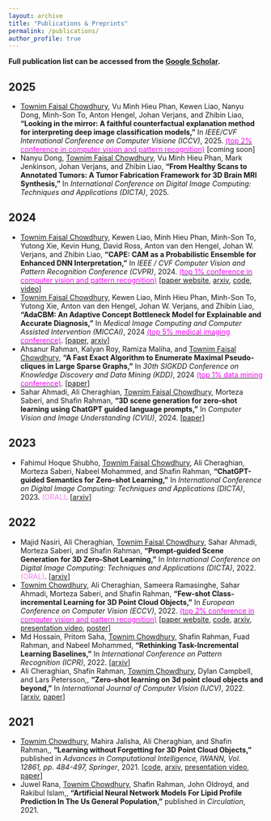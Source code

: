 ```yaml
---
layout: archive
title: "Publications & Preprints"
permalink: /publications/
author_profile: true
---
```


<!-- {% if author.googlescholar %}
  You can also find my articles on <u><a href="{{author.googlescholar}}">my Google Scholar profile</a>.</u>
{% endif %}

{% include base_path %}

{% for post in site.publications reversed %}
  {% include archive-single.html %}
{% endfor %} -->

**Full publication list can be accessed from the [Google Scholar](https://scholar.google.com/citations?user=Jwefna0AAAAJ&hl=en&authuser=1).**

## 2025
* <ins>Townim Faisal Chowdhury</ins>, Vu Minh Hieu Phan, Kewen Liao, Nanyu Dong, Minh-Son To, Anton Hengel, Johan Verjans, and Zhibin Liao, **“Looking in the mirror: A faithful counterfactual explanation method for interpreting deep image classification
models,”** In _IEEE/CVF International Conference on Computer Visione (ICCV)_, 2025. [<span style="color:magenta">(top 2% conference in computer vision and pattern recognition)</span>](https://scholar.google.com.au/citations?view_op=top_venues&hl=en&vq=eng_computervisionpatternrecognition) [coming soon] 
*  Nanyu Dong, <ins>Townim Faisal Chowdhury</ins>, Vu Minh Hieu Phan, Mark Jenkinson, Johan Verjans, and Zhibin Liao, **“From Healthy
Scans to Annotated Tumors: A Tumor Fabrication Framework for 3D Brain MRI Synthesis,”** In _International Conference on
Digital Image Computing: Techniques and Applications (DICTA)_, 2025. 

## 2024
* <ins>Townim Faisal Chowdhury</ins>, Kewen Liao, Minh Hieu Phan, Minh-Son To, Yutong Xie, Kevin Hung, David Ross, Anton van den Hengel, Johan W. Verjans, and Zhibin Liao, **“CAPE: CAM as a Probabilistic Ensemble for Enhanced DNN Interpretation,”** In _IEEE / CVF Computer Vision and Pattern Recognition Conference (CVPR)_, 2024. [<span style="color:magenta">(top 1% conference in computer vision and pattern recognition)</span>](https://scholar.google.com.au/citations?view_op=top_venues&hl=en&vq=eng_computervisionpatternrecognition) [[paper website](https://openaccess.thecvf.com/content/CVPR2024/html/Chowdhury_CAPE_CAM_as_a_Probabilistic_Ensemble_for_Enhanced_DNN_Interpretation_CVPR_2024_paper.html), [arxiv](https://arxiv.org/abs/2404.02388), [code](https://github.com/AIML-MED/CAPE), [video](https://youtu.be/795LpFwni7c)] 
* <ins>Townim Faisal Chowdhury</ins>, Kewen Liao, Minh Hieu Phan, Minh-Son To, Yutong Xie, Anton van den Hengel, Johan W. Verjans, and Zhibin Liao, **“AdaCBM: An Adaptive Concept Bottleneck Model for Explainable and Accurate Diagnosis,”** In _Medical Image Computing and Computer Assisted Intervention (MICCAI)_, 2024 [<span style="color:magenta">(top 5% medical imaging conference)</span>](https://scholar.google.com/citations?view_op=top_venues&hl=en&vq=med_radiologymedicalimaging). [[paper](https://papers.miccai.org/miccai-2024/045-Paper3895.html), [arxiv](https://www.arxiv.org/abs/2408.02001)]
* Ahsanur Rahman, Kalyan Roy, Ramiza Maliha, and <ins>Townim Faisal Chowdhury</ins>, **“A Fast Exact Algorithm to Enumerate Maximal Pseudo-cliques in
Large Sparse Graphs,”** In _30th SIGKDD Conference on Knowledge Discovery and Data Mining (KDD)_, 2024 [<span style="color:magenta">(top 1% data mining conference)</span>](https://scholar.google.com.au/citations?view_op=top_venues&hl=en&vq=eng_datamininganalysis). [[paper](https://dl.acm.org/doi/10.1145/3637528.3672066)] 
* Sahar Ahmadi, Ali Cheraghian, <ins>Townim Faisal Chowdhury</ins>, Morteza Saberi, and Shafin Rahman, **“3D scene generation for zero-shot learning using ChatGPT guided language prompts,”** In _Computer Vision and Image Understanding (CVIU)_, 2024. [[paper](https://www.sciencedirect.com/science/article/pii/S1077314224002923)]

## 2023
* Fahimul Hoque Shubho, <ins>Townim Faisal Chowdhury</ins>, Ali Cheraghian, Morteza Saberi, Nabeel Mohammed, and Shafin Rahman, **“ChatGPT-guided Semantics for Zero-shot Learning,”** In _International Conference on Digital Image Computing: Techniques and Applications (DICTA)_, 2023. <span style="color:violet">(ORAL)</span>. [[arxiv](https://arxiv.org/pdf/2310.11657.pdf)] 

## 2022

* Majid Nasiri, Ali Cheraghian, <ins>Townim Faisal Chowdhury</ins>, Sahar Ahmadi, Morteza Saberi, and Shafin Rahman, **“Prompt-guided Scene Generation for 3D Zero-Shot Learning,”** In _International Conference on Digital Image Computing: Techniques and Applications (DICTA)_, 2022. <span style="color:violet">(ORAL)</span>. [[arxiv](https://arxiv.org/abs/2209.14690)] 
* <ins>Townim Chowdhury</ins>, Ali Cheraghian, Sameera Ramasinghe, Sahar Ahmadi, Morteza Saberi, and Shafin Rahman, **“Few-shot Class-incremental Learning for 3D Point Cloud Objects,”** In _European Conference on Computer Vision (ECCV)_, 2022. [<span style="color:magenta">(top 2% conference in computer vision and pattern recognition)</span>](https://scholar.google.com.au/citations?view_op=top_venues&hl=en&vq=eng_computervisionpatternrecognition) [[paper website](https://www.ecva.net/papers/eccv_2022/papers_ECCV/html/3641_ECCV_2022_paper.php), [code](https://github.com/townim-faisal/FSCIL-3D), [arxiv](https://arxiv.org/abs/2205.15225), [presentation video](https://drive.google.com/file/d/1MSxjX00gbtmlGycZ5MN3-I2e2DpsmmyH/view?usp=share_link), [poster](https://drive.google.com/file/d/1UpElr4wJRWPWaTrGmIHI3EDlzG7AvFMy/view?usp=share_link)]
* Md Hossain, Pritom Saha, <ins>Townim Chowdhury</ins>, Shafin Rahman, Fuad Rahman, and Nabeel Mohammed, **“Rethinking Task-Incremental Learning Baselines,”** In _International Conference on Pattern Recognition (ICPR)_, 2022. [[arxiv](https://arxiv.org/abs/2205.11367)]
* Ali Cheraghian, Shafin Rahman, <ins>Townim Chowdhury</ins>, Dylan Campbell, and Lars Petersson,, **“Zero-shot learning on 3d point cloud objects and beyond,”** In _International Journal of Computer Vision (IJCV)_, 2022. [[arxiv](https://arxiv.org/abs/2104.04980), [paper](https://link.springer.com/article/10.1007/s11263-022-01650-4)] 

## 2021
* <ins>Townim Chowdhury</ins>, Mahira Jalisha, Ali Cheraghian, and Shafin Rahman,, **“Learning without Forgetting for 3D Point Cloud Objects,”** published in _Advances in Computational Intelligence, IWANN, Vol. 12861, pp. 484-497, Springer_, 2021. [[code](https://github.com/townim-faisal/lwf-3D), [arxiv](https://arxiv.org/abs/2106.14275), [presentation video](http://iwann.ugr.es/virtuals2021/IWANN2021_073.mp4), [paper](https://link.springer.com/chapter/10.1007%2F978-3-030-85030-2_40)]
* Juwel Rana, <ins>Townim Chowdhury</ins>, Shafin Rahman, John Oldroyd, and Rakibul Islam,, **“Artificial Neural Network Models For Lipid Profile Prediction In The Us General Population,”** published in _Circulation_, 2021.
<!-- * Kalyan Roy, <ins>Townim Chowdhury</ins>, Ramiza Maliha, and Ahsanur Rahman, **“Quasi-Clique Enumerator (QCE): A Fast Algorithm to Enumerate Maximal Quasi-cliques in a Graph,”** (under review). -->
